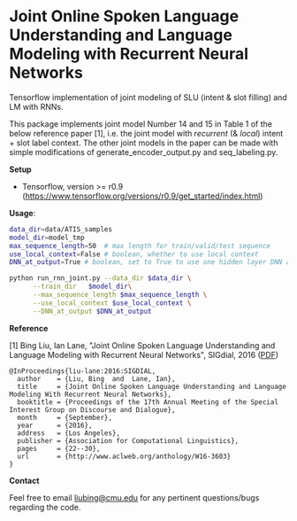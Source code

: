 Joint Online Spoken Language Understanding and Language Modeling with Recurrent Neural Networks
==================

Tensorflow implementation of joint modeling of SLU (intent & slot filling) and LM with RNNs.

This package implements joint model Number 14 and 15 in Table 1 of the below reference paper [1], i.e. the joint model with *recurrent* (& *local*) intent + slot label context. The other joint models in the paper can be made with simple modifications of generate_encoder_output.py and seq_labeling.py.

**Setup**

* Tensorflow, version >= r0.9 (https://www.tensorflow.org/versions/r0.9/get_started/index.html)

**Usage**:
```bash
data_dir=data/ATIS_samples
model_dir=model_tmp
max_sequence_length=50  # max length for train/valid/test sequence
use_local_context=False # boolean, whether to use local context
DNN_at_output=True # boolean, set to True to use one hidden layer DNN at task output

python run_rnn_joint.py --data_dir $data_dir \
      --train_dir   $model_dir\
      --max_sequence_length $max_sequence_length \
      --use_local_context $use_local_context \
      --DNN_at_output $DNN_at_output
```

**Reference**

[1] Bing Liu, Ian Lane, "Joint Online Spoken Language Understanding and Language Modeling with Recurrent Neural Networks", SIGdial, 2016 (<a href="http://www.aclweb.org/anthology/W16-3603" target="_blank">PDF</a>)

```
@InProceedings{liu-lane:2016:SIGDIAL,
  author    = {Liu, Bing  and  Lane, Ian},
  title     = {Joint Online Spoken Language Understanding and Language Modeling With Recurrent Neural Networks},
  booktitle = {Proceedings of the 17th Annual Meeting of the Special Interest Group on Discourse and Dialogue},
  month     = {September},
  year      = {2016},
  address   = {Los Angeles},
  publisher = {Association for Computational Linguistics},
  pages     = {22--30},
  url       = {http://www.aclweb.org/anthology/W16-3603}
}
```

**Contact** 

Feel free to email liubing@cmu.edu for any pertinent questions/bugs regarding the code. 
